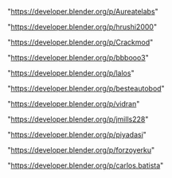 "https://developer.blender.org/p/Aureatelabs"

"https://developer.blender.org/p/hrushi2000"

"https://developer.blender.org/p/Crackmod"

"https://developer.blender.org/p/bbbooo3"

"https://developer.blender.org/p/lalos"

"https://developer.blender.org/p/besteautobod"

"https://developer.blender.org/p/vidran"

"https://developer.blender.org/p/jmills228"

"https://developer.blender.org/p/piyadasi"

"https://developer.blender.org/p/forzoyerku"

"https://developer.blender.org/p/carlos.batista"

 
